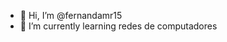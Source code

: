 - 👋 Hi, I’m @fernandamr15
- 🌱 I’m currently learning redes de computadores


<!---
fernandamr15/fernandamr15 is a ✨ special ✨ repository because its `README.md` (this file) appears on your GitHub profile.
You can click the Preview link to take a look at your changes.
--->
